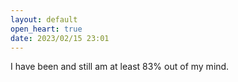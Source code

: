 ```yaml
---
layout: default
open_heart: true
date: 2023/02/15 23:01
---
```


I have been and still am at least 83% out of my mind.
